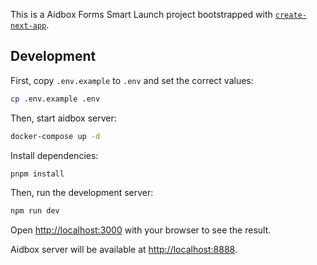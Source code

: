 This is a Aidbox Forms Smart Launch project bootstrapped with [`create-next-app`](https://nextjs.org/docs/app/api-reference/cli/create-next-app).

## Development

First, copy `.env.example` to `.env` and set the correct values:

```bash
cp .env.example .env
```

Then, start aidbox server:

```bash
docker-compose up -d
```

Install dependencies:

```bash
pnpm install
```

Then, run the development server:

```bash
npm run dev
```

Open [http://localhost:3000](http://localhost:3000) with your browser to see the result.

Aidbox server will be available at [http://localhost:8888](http://localhost:8888).
